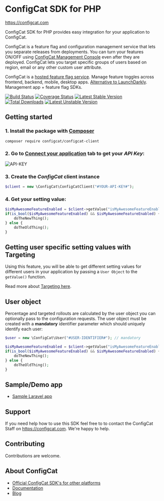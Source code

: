 # ConfigCat SDK for PHP
https://configcat.com

ConfigCat SDK for PHP provides easy integration for your application to ConfigCat.

ConfigCat is a feature flag and configuration management service that lets you separate releases from deployments. You can turn your features ON/OFF using <a href="http://app.configcat.com" target="_blank">ConfigCat Management Console</a> even after they are deployed. ConfigCat lets you target specific groups of users based on region, email or any other custom user attribute.

ConfigCat is a [hosted feature flag service](https://configcat.com). Manage feature toggles across frontend, backend, mobile, desktop apps. [Alternative to LaunchDarkly](https://configcat.com). Management app + feature flag SDKs.

[![Build Status](https://travis-ci.com/configcat/php-sdk.svg?branch=master)](https://travis-ci.com/configcat/php-sdk)
[![Coverage Status](https://img.shields.io/codecov/c/github/ConfigCat/php-sdk.svg)](https://codecov.io/gh/ConfigCat/php-sdk)
[![Latest Stable Version](https://poser.pugx.org/configcat/configcat-client/version)](https://packagist.org/packages/configcat/configcat-client)
[![Total Downloads](https://poser.pugx.org/configcat/configcat-client/downloads)](https://packagist.org/packages/configcat/configcat-client)
[![Latest Unstable Version](https://poser.pugx.org/configcat/configcat-client/v/unstable)](https://packagist.org/packages/configcat/configcat-client)

## Getting started

### 1. Install the package with [Composer](https://getcomposer.org/)
```shell
composer require configcat/configcat-client
```

### 2. Go to <a href="https://app.configcat.com/connect" target="_blank">Connect your application</a> tab to get your *API Key*:
![API-KEY](https://raw.githubusercontent.com/ConfigCat/php-sdk/master/media/readme01.png  "API-KEY")

### 3. Create the *ConfigCat* client instance
```php
$client = new \ConfigCat\ConfigCatClient("#YOUR-API-KEY#");
```

### 4. Get your setting value:
```php
$isMyAwesomeFeatureEnabled = $client->getValue("isMyAwesomeFeatureEnabled", false);
if(is_bool($isMyAwesomeFeatureEnabled) && $isMyAwesomeFeatureEnabled) {
    doTheNewThing();
} else {
    doTheOldThing();
}
```

## Getting user specific setting values with Targeting
Using this feature, you will be able to get different setting values for different users in your application by passing a `User Object` to the `getValue()` function.

Read more about [Targeting here](https://docs.configcat.com/docs/advanced/targeting/).


## User object
Percentage and targeted rollouts are calculated by the user object you can optionally pass to the configuration requests.
The user object must be created with a **mandatory** identifier parameter which should uniquely identify each user:
```php
$user = new \ConfigCat\User("#USER-IDENTIFIER#"); // mandatory

$isMyAwesomeFeatureEnabled = $client->getValue("isMyAwesomeFeatureEnabled", false, $user);
if(is_bool($isMyAwesomeFeatureEnabled) && $isMyAwesomeFeatureEnabled) {
    doTheNewThing();
} else {
    doTheOldThing();
}
```

## Sample/Demo app
* [Sample Laravel app](https://github.com/ConfigCat/php-sdk/tree/master/samples/laravel)

## Support
If you need help how to use this SDK feel free to to contact the ConfigCat Staff on https://configcat.com. We're happy to help.

## Contributing
Contributions are welcome.

## About ConfigCat
- [Official ConfigCat SDK's for other platforms](https://github.com/configcat)
- [Documentation](https://docs.configcat.com)
- [Blog](https://blog.configcat.com)
